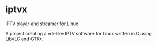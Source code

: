 # iptvx
IPTV player and streamer for Linux

A project creating a vdr-like IPTV software for Linux written in C using LibVLC and GTK+.
